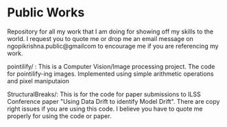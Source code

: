 # Public Works
Repository for all my work that I am doing for showing off my skills to the world. I request you to quote me or drop me an email message on ngopikrishna.public@gmailcom to encourage me if you are referencing my work.



pointilify/ :
	This is a Computer Vision/Image processing project.
	The code for pointilify-ing images. Implemented using simple arithmetic operations and pixel maniputaion


StructuralBreaks/:
	This is for the code for paper submissions to ILSS Conference paper "Using Data Drift to identify Model Drift". 
	There are copy right issues if you are using this code. I believe you have to quote me properly for using the code or paper.
	
	
